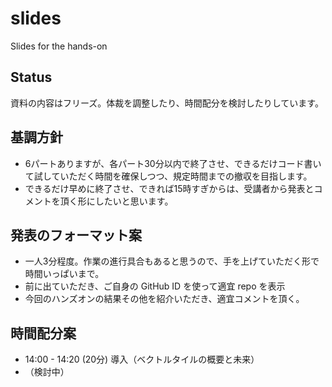 # slides
Slides for the hands-on

## Status
資料の内容はフリーズ。体裁を調整したり、時間配分を検討したりしています。

## 基調方針
- 6パートありますが、各パート30分以内で終了させ、できるだけコード書いて試していただく時間を確保しつつ、規定時間までの撤収を目指します。
- できるだけ早めに終了させ、できれば15時すぎからは、受講者から発表とコメントを頂く形にしたいと思います。

## 発表のフォーマット案
- 一人3分程度。作業の進行具合もあると思うので、手を上げていただく形で時間いっぱいまで。
- 前に出ていただき、ご自身の GitHub ID を使って適宜 repo を表示
- 今回のハンズオンの結果その他を紹介いただき、適宜コメントを頂く。

## 時間配分案
- 14:00 - 14:20 (20分) 導入（ベクトルタイルの概要と未来）
- （検討中）
